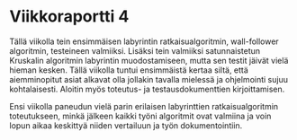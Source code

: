# Viikkoraportti 4

Tällä viikolla tein ensimmäisen labyrintin ratkaisualgoritmin, wall-follower algoritmin, testeineen valmiiksi. Lisäksi tein valmiiksi satunnaistetun Kruskalin algoritmin labyrintin muodostamiseen, mutta sen testit jäivät vielä hieman kesken. Tällä viikolla tuntui ensimmäistä kertaa siltä, että aiemminopitut asiat alkavat olla jollakin tavalla mielessä ja ohjelmointi sujuu kohtalaisesti. Aloitin myös toteutus- ja testausdokumenttien kirjoittamisen.

Ensi viikolla paneudun vielä parin erilaisen labyrinttien ratkaisualgoritmin toteutukseen, minkä jälkeen kaikki työni algoritmit ovat valmiina ja voin lopun aikaa keskittyä niiden vertailuun ja työn dokumentointiin.